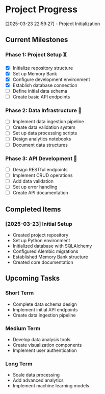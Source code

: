 # Project Progress

[2025-03-23 22:59:27] - Project Initialization

## Current Milestones

### Phase 1: Project Setup ⏳
- [x] Initialize repository structure
- [x] Set up Memory Bank
- [x] Configure development environment
- [x] Establish database connection
- [ ] Define initial data schema
- [ ] Create basic API endpoints

### Phase 2: Data Infrastructure 🔄
- [ ] Implement data ingestion pipeline
- [ ] Create data validation system
- [ ] Set up data processing scripts
- [ ] Design analytics notebooks
- [ ] Document data structures

### Phase 3: API Development 📝
- [ ] Design RESTful endpoints
- [ ] Implement CRUD operations
- [ ] Add data validation
- [ ] Set up error handling
- [ ] Create API documentation

## Completed Items

### [2025-03-23] Initial Setup
- Created project repository
- Set up Python environment
- Initialized database with SQLAlchemy
- Configured Alembic migrations
- Established Memory Bank structure
- Created core documentation

## Upcoming Tasks

### Short Term
- Complete data schema design
- Implement initial API endpoints
- Create data ingestion pipeline

### Medium Term
- Develop data analysis tools
- Create visualization components
- Implement user authentication

### Long Term
- Scale data processing
- Add advanced analytics
- Implement machine learning models